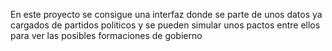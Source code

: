 En este proyecto se consigue una interfaz donde se parte de unos datos ya cargados de partidos politicos y se pueden simular unos pactos entre ellos para ver las posibles formaciones de gobierno
